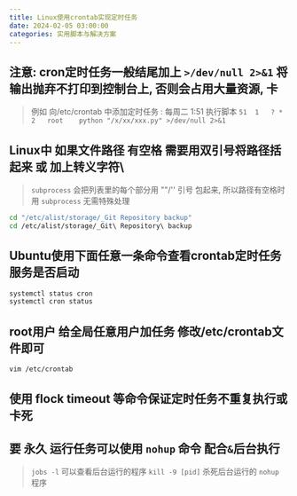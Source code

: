 ```yaml
---
title: Linux使用crontab实现定时任务
date: 2024-02-05 03:00:00
categories: 实用脚本与解决方案
---
```


## 注意: cron定时任务一般结尾加上 ```>/dev/null 2>&1``` 将输出抛弃不打印到控制台上, 否则会占用大量资源, 卡

> 例如 向/etc/crontab 中添加定时任务 : 每周二 1:51 执行脚本
> ```51  1   ? * 2   root    python "/x/xx/xxx.py" >/dev/null 2>&1```

## Linux中 如果文件路径 有空格 需要用双引号将路径括起来 或 加上转义字符\

> ```subprocess``` 会把列表里的每个部分用 ""/'' 引号 包起来, 所以路径有空格时用 ```subprocess``` 无需特殊处理

```bash
cd "/etc/alist/storage/_Git Repository backup"
cd /etc/alist/storage/_Git\ Repository\ backup
```

## Ubuntu使用下面任意一条命令查看crontab定时任务服务是否启动

```bash
systemctl status cron
systemctl cron status
```

## root用户 给全局任意用户加任务 修改/etc/crontab文件即可

```bash
vim /etc/crontab
```

## 使用 flock timeout 等命令保证定时任务不重复执行或卡死

## 要 永久 运行任务可以使用 ```nohup``` 命令 配合```&```后台执行

> ```jobs -l``` 可以查看后台运行的程序
> ```kill -9 [pid]``` 杀死后台运行的 ```nohup``` 程序
